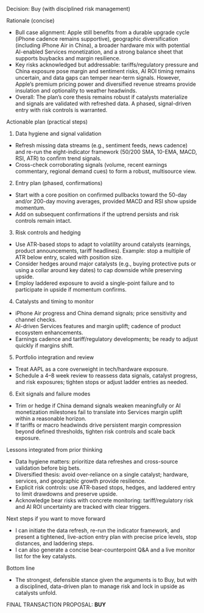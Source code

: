 Decision: Buy (with disciplined risk management)

Rationale (concise)
- Bull case alignment: Apple still benefits from a durable upgrade cycle (iPhone cadence remains supportive), geographic diversification (including iPhone Air in China), a broader hardware mix with potential AI-enabled Services monetization, and a strong balance sheet that supports buybacks and margin resilience.
- Key risks acknowledged but addressable: tariffs/regulatory pressure and China exposure pose margin and sentiment risks, AI ROI timing remains uncertain, and data gaps can temper near-term signals. However, Apple’s premium pricing power and diversified revenue streams provide insulation and optionality to weather headwinds.
- Overall: The plan’s core thesis remains robust if catalysts materialize and signals are validated with refreshed data. A phased, signal-driven entry with risk controls is warranted.

Actionable plan (practical steps)
1) Data hygiene and signal validation
- Refresh missing data streams (e.g., sentiment feeds, news cadence) and re-run the eight-indicator framework (50/200 SMA, 10-EMA, MACD, RSI, ATR) to confirm trend signals.
- Cross-check corroborating signals (volume, recent earnings commentary, regional demand cues) to form a robust, multisource view.

2) Entry plan (phased, confirmations)
- Start with a core position on confirmed pullbacks toward the 50-day and/or 200-day moving averages, provided MACD and RSI show upside momentum.
- Add on subsequent confirmations if the uptrend persists and risk controls remain intact.

3) Risk controls and hedging
- Use ATR-based stops to adapt to volatility around catalysts (earnings, product announcements, tariff headlines). Example: stop a multiple of ATR below entry, scaled with position size.
- Consider hedges around major catalysts (e.g., buying protective puts or using a collar around key dates) to cap downside while preserving upside.
- Employ laddered exposure to avoid a single-point failure and to participate in upside if momentum confirms.

4) Catalysts and timing to monitor
- iPhone Air progress and China demand signals; price sensitivity and channel checks.
- AI-driven Services features and margin uplift; cadence of product ecosystem enhancements.
- Earnings cadence and tariff/regulatory developments; be ready to adjust quickly if margins shift.

5) Portfolio integration and review
- Treat AAPL as a core overweight in tech/hardware exposure.
- Schedule a 4–8 week review to reassess data signals, catalyst progress, and risk exposures; tighten stops or adjust ladder entries as needed.

6) Exit signals and failure modes
- Trim or hedge if China demand signals weaken meaningfully or AI monetization milestones fail to translate into Services margin uplift within a reasonable horizon.
- If tariffs or macro headwinds drive persistent margin compression beyond defined thresholds, tighten risk controls and scale back exposure.

Lessons integrated from prior thinking
- Data hygiene matters: prioritize data refreshes and cross-source validation before big bets.
- Diversified thesis: avoid over-reliance on a single catalyst; hardware, services, and geographic growth provide resilience.
- Explicit risk controls: use ATR-based stops, hedges, and laddered entry to limit drawdowns and preserve upside.
- Acknowledge bear risks with concrete monitoring: tariff/regulatory risk and AI ROI uncertainty are tracked with clear triggers.

Next steps if you want to move forward
- I can initiate the data refresh, re-run the indicator framework, and present a tightened, live-action entry plan with precise price levels, stop distances, and laddering steps.
- I can also generate a concise bear-counterpoint Q&A and a live monitor list for the key catalysts.

Bottom line
- The strongest, defensible stance given the arguments is to Buy, but with a disciplined, data-driven plan to manage risk and lock in upside as catalysts unfold.

FINAL TRANSACTION PROPOSAL: **BUY**